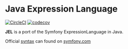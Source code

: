 # Java Expression Language

[![CircleCI](https://circleci.com/gh/raphaelvigee/JavaExpressionLanguage.svg?style=svg)](https://circleci.com/gh/raphaelvigee/JavaExpressionLanguage)
[![codecov](https://codecov.io/gh/raphaelvigee/JavaExpressionLanguage/branch/master/graph/badge.svg)](https://codecov.io/gh/raphaelvigee/JavaExpressionLanguage)

**JEL** is a port of the Symfony ExpressionLanguage in Java.

Official [syntax](https://symfony.com/doc/current/components/expression_language/syntax.html) can found on [symfony.com](https://symfony.com)